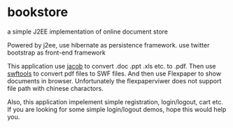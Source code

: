bookstore
=========

a simple J2EE implementation of online document store

Powered by j2ee, use hibernate as persistence framework. use twitter bootstrap as front-end framework

This application use [jacob](http://danadler.com/jacob/) to convert .doc .ppt .xls etc. to .pdf. Then use [swftools](http://www.swftools.org/) to convert pdf files to SWF files. And then use Flexpaper to show documents in browser. Unfortunately the flexpaperviwer does not support file path with chinese charactors.

Also, this application impelement simple registration, login/logout, cart etc. If you are looking for some simple login/logout demos, hope this would help you.